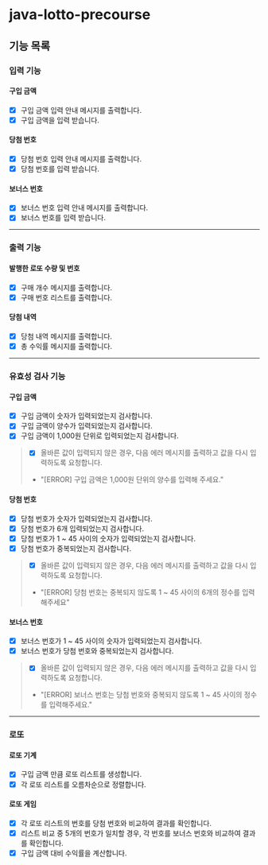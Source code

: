 # java-lotto-precourse

## 기능 목록

### 입력 기능

#### 구입 금액

- [x] 구입 금액 입력 안내 메시지를 출력합니다.
- [x] 구입 금액을 입력 받습니다.

#### 당첨 번호

- [x] 당첨 번호 입력 안내 메시지를 출력합니다.
- [x] 당첨 번호를 입력 받습니다.

#### 보너스 번호

- [x] 보너스 번호 입력 안내 메시지를 출력합니다.
- [x] 보너스 번호를 입력 받습니다.

***

### 출력 기능

#### 발행한 로또 수량 및 번호

- [x] 구매 개수 메시지를 출력합니다.
- [x] 구매 번호 리스트를 출력합니다.

#### 당첨 내역

- [x] 당첨 내역 메시지를 출력합니다.
- [x] 총 수익률 메시지를 출력합니다.

***

### 유효성 검사 기능

#### 구입 금액

- [x] 구입 금액이 숫자가 입력되었는지 검사합니다.
- [x] 구입 금액이 양수가 입력되었는지 검사합니다.
- [x] 구입 금액이 1,000원 단위로 입력되었는지 검사합니다.

> - [x] 올바른 값이 입력되지 않은 경우, 다음 에러 메시지를 출력하고 값을 다시 입력하도록 요청합니다.
> - "[ERROR] 구입 금액은 1,000원 단위의 양수를 입력해 주세요."

#### 당첨 번호

- [x] 당첨 번호가 숫자가 입력되었는지 검사합니다.
- [x] 당첨 번호가 6개 입력되었는지 검사합니다.
- [x] 당첨 번호가 1 ~ 45 사이의 숫자가 입력되었는지 검사합니다.
- [x] 당첨 번호가 중복되었는지 검사합니다.

> - [x] 올바른 값이 입력되지 않은 경우, 다음 에러 메시지를 출력하고 값을 다시 입력하도록 요청합니다.
> - "[ERROR] 당첨 번호는 중복되지 않도록 1 ~ 45 사이의 6개의 정수를 입력해주세요"

#### 보너스 번호

- [x] 보너스 번호가 1 ~ 45 사이의 숫자가 입력되었는지 검사합니다.
- [x] 보너스 번호가 당첨 번호와 중복되었는지 검사합니다.

> - [x] 올바른 값이 입력되지 않은 경우, 다음 에러 메시지를 출력하고 값을 다시 입력하도록 요청합니다.
> - "[ERROR] 보너스 번호는 당첨 번호와 중복되지 않도록 1 ~ 45 사이의 정수를 입력해주세요."

***

### 로또

#### 로또 기계

- [x] 구입 금액 만큼 로또 리스트를 생성합니다.
- [x] 각 로또 리스트를 오름차순으로 정렬합니다.

#### 로또 게임

- [x] 각 로또 리스트의 번호를 당첨 번호와 비교하여 결과를 확인합니다.
- [x] 리스트 비교 중 5개의 번호가 일치할 경우, 각 번호를 보너스 번호와 비교하여 결과를 확인합니다.
- [x] 구입 금액 대비 수익률을 계산합니다.
